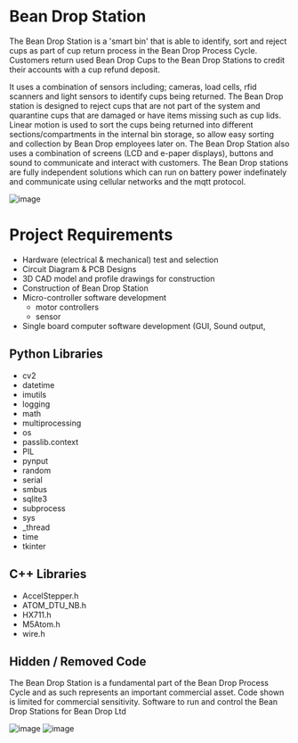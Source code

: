 # Bean Drop Station
The Bean Drop Station is a 'smart bin' that is able to identify, sort and reject cups as part of cup return process in the Bean Drop Process Cycle. Customers return used Bean Drop Cups to the Bean Drop Stations to credit their accounts with a cup refund deposit.

It uses a combination of sensors including; cameras, load cells, rfid scanners and light sensors to identify cups being returned. The Bean Drop station is designed to reject cups that are not part of the system and quarantine cups that are damaged or have items missing such as cup lids. Linear motion is used to sort the cups being returned into different sections/compartments in the internal bin storage, so allow easy sorting and collection by Bean Drop employees later on. The Bean Drop Station also uses a combination of screens (LCD and e-paper displays), buttons and sound to communicate and interact with customers. The Bean Drop stations are fully independent solutions which can run on battery power indefinately and communicate using cellular networks and the mqtt protocol. 

![image](https://user-images.githubusercontent.com/60620955/204916464-642912cd-fed9-4803-8e49-97bc802efb88.png)

# Project Requirements
- Hardware (electrical & mechanical) test and selection
- Circuit Diagram & PCB Designs
- 3D CAD model and profile drawings for construction
- Construction of Bean Drop Station
- Micro-controller software development
  - motor controllers
  - sensor 
- Single board computer software development (GUI, Sound output, 


## Python Libraries
- cv2
- datetime
- imutils
- logging
- math
- multiprocessing
- os
- passlib.context
- PIL
- pynput
- random
- serial
- smbus
- sqlite3
- subprocess
- sys
- _thread
- time
- tkinter

## C++ Libraries
- AccelStepper.h
- ATOM_DTU_NB.h
- HX711.h
- M5Atom.h
- wire.h

## Hidden / Removed Code
The Bean Drop Station is a fundamental part of the Bean Drop Process Cycle and as such represents an important commercial asset. Code shown is limited for commercial sensitivity.
Software to run and control the Bean Drop Stations for Bean Drop Ltd

![image](https://user-images.githubusercontent.com/60620955/204917291-f91ba700-42d8-4160-a878-b4316647276a.png)
![image](https://user-images.githubusercontent.com/60620955/205096841-1c13d319-3900-439b-bbfb-26462329aea0.png)

